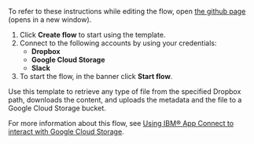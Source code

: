 To refer to these instructions while editing the flow, open [the github page](https://github.com/ot4i/app-connect-templates/blob/main/resources/markdown/Data%20ingestion%20to%20Google%20Cloud%20Storage%20from%20Dropbox_instructions.md) (opens in a new window).

1. Click **Create flow** to start using the template.
2. Connect to the following accounts by using your credentials:
   - **Dropbox** 
   - **Google Cloud Storage**
   - **Slack**
3. To start the flow, in the banner click **Start flow**.

Use this template to retrieve any type of file from the specified Dropbox path, downloads the content, and uploads the metadata and the file to a Google Cloud Storage bucket.

For more information about this flow, see [Using IBM® App Connect to interact with Google Cloud Storage](https://community.ibm.com/community/user/integration/blogs/shamini-arumugam1/2021/06/03/using-ibm-app-connect-to-interact-with-google-clou).

